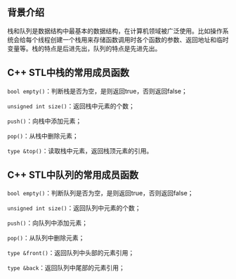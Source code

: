 ## 背景介绍

栈和队列是数据结构中最基本的数据结构，在计算机领域被广泛使用。比如操作系统会给每个线程创建一个栈用来存储函数调用时各个函数的参数、返回地址和临时变量等。栈的特点是后进先出，队列的特点是先进先出。

## C++ STL中栈的常用成员函数

`bool empty()`：判断栈是否为空，是则返回true，否则返回false；

`unsigned int size()`：返回栈中元素的个数；

`push()`：向栈中添加元素；

`pop()`：从栈中删除元素；

`type &top()`：读取栈中元素，返回栈顶元素的引用。

## C++ STL中队列的常用成员函数

`bool empty()`：判断队列是否为空，是则返回true，否则返回false；

`unsigned int size()`：返回队列中元素的个数；

`push()`：向队列中添加元素；

`pop()`：从队列中删除元素；

`type &front()`：返回队列中头部的元素引用；

`type &back`：返回队列中尾部的元素引用；

